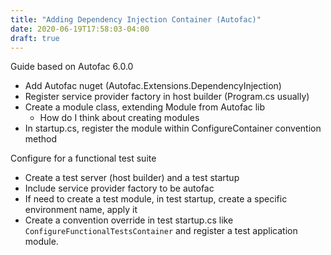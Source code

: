 ```yaml
---
title: "Adding Dependency Injection Container (Autofac)"
date: 2020-06-19T17:58:03-04:00
draft: true
---
```


Guide based on Autofac 6.0.0

- Add Autofac nuget (Autofac.Extensions.DependencyInjection)
- Register service provider factory in host builder (Program.cs usually)
- Create a module class, extending Module from Autofac lib
	- How do I think about creating modules
- In startup.cs, register the module within ConfigureContainer convention method

Configure for a functional test suite

- Create a test server (host builder) and a test startup
- Include service provider factory to be autofac
- If need to create a test module, in test startup, create a specific environment name, apply it
- Create a convention override in test startup.cs like `ConfigureFunctionalTestsContainer`
and register a test application module.